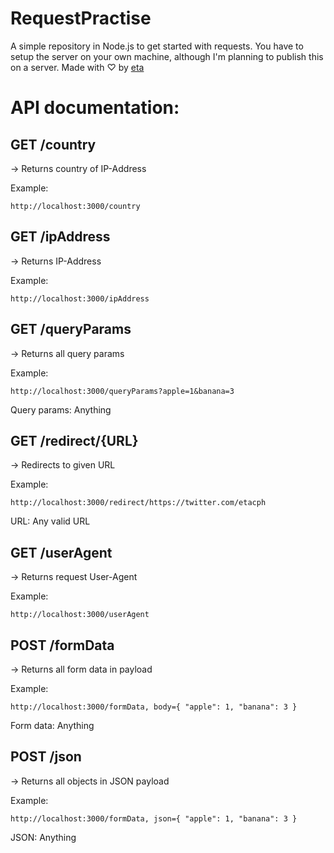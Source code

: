 # RequestPractise

A simple repository in Node.js to get started with requests.
You have to setup the server on your own machine, although I'm planning to publish this on a server. Made with ♡ by [eta](https://twitter.com/etacph)


# API documentation:

## GET /country
-> Returns country of IP-Address

Example:
```
http://localhost:3000/country
```


## GET /ipAddress
-> Returns IP-Address

Example:
```
http://localhost:3000/ipAddress
```


## GET /queryParams
-> Returns all query params

Example:
```
http://localhost:3000/queryParams?apple=1&banana=3
```
Query params: Anything


## GET /redirect/{URL}
-> Redirects to given URL

Example:
```
http://localhost:3000/redirect/https://twitter.com/etacph
```
URL: Any valid URL


## GET /userAgent
-> Returns request User-Agent

Example:
```
http://localhost:3000/userAgent
```


## POST /formData
-> Returns all form data in payload

Example:
```
http://localhost:3000/formData, body={ "apple": 1, "banana": 3 }
```
Form data: Anything


## POST /json
-> Returns all objects in JSON payload

Example:
```
http://localhost:3000/formData, json={ "apple": 1, "banana": 3 }
```
JSON: Anything